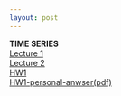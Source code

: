 ```yaml
---
layout: post
---
```

<body background="/images/background1.jpg"></body>
<b>TIME SERIES</b><br>
<a href="/Classes/time series/FTS-Lecture 1.pdf">Lecture 1</a><br>
<a href="/Classes/time series/FTS-Lecture 2.pdf">Lecture 2</a><br>
<a href="/Classes/time series/Financial Time Series - Homework 1.pdf">HW1</a><br>
<a href="/Classes/time series/HW1-personal anwser/pdf.html">HW1-personal-anwser(pdf)</a><br><br>


